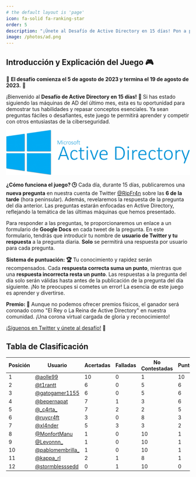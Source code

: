 ```yaml
---
# the default layout is 'page'
icon: fa-solid fa-ranking-star
order: 5
description: "¡Únete al Desafío de Active Directory en 15 días! Pon a prueba tus habilidades y conocimientos en Active Directory con preguntas diarias. ¡Sigue el juego en Twitter y conviértete en el campeón de la comunidad!"
image: /photos/ad.png
---
```


## Introducción y Explicación del Juego 🎮

📣 **El desafío comienza el 5 de agosto de 2023 y termina el 19 de agosto de 2023.** 📣

¡Bienvenido al **Desafío de Active Directory en 15 días!** 🏁 Si has estado siguiendo las máquinas de AD del último mes, esta es tu oportunidad para demostrar tus habilidades y repasar conceptos esenciales. Ya sean preguntas fáciles o desafiantes, este juego te permitirá aprender y competir con otros entusiastas de la ciberseguridad.

![Active Directory Image](/photos/ad.png) 

**¿Cómo funciona el juego? 🕒**
Cada día, durante 15 días, publicaremos una **nueva pregunta** en nuestra cuenta de Twitter [@RipFr4n](https://twitter.com/RipFr4n) sobre las **6 de la tarde** (hora peninsular). Además, revelaremos la respuesta de la pregunta del día anterior. Las preguntas estarán enfocadas en Active Directory, reflejando la temática de las últimas máquinas que hemos presentado.

Para responder a las preguntas, te proporcionaremos un enlace a un formulario de **Google Docs** en cada tweet de la pregunta. En este formulario, tendrás que introducir tu nombre de **usuario de Twitter y tu respuesta** a la pregunta diaria. **Solo** se permitirá una respuesta por usuario para cada pregunta.

**Sistema de puntuación: 🏆**
Tu conocimiento y rapidez serán recompensados. Cada **respuesta correcta suma un punto**, mientras que una **respuesta incorrecta resta un punto**. Las respuestas a la pregunta del día solo serán válidas hasta antes de la publicación de la pregunta del día siguiente. ¡No te preocupes si cometes un error! La esencia de este juego es aprender y divertirse.

**Premio: 👑**
Aunque no podemos ofrecer premios físicos, el ganador será coronado como "El Rey o La Reina de Active Directory" en nuestra comunidad. ¡Una corona virtual cargada de gloria y reconocimiento!

[¡Síguenos en Twitter y únete al desafío!](https://twitter.com/RipFr4n) 🚀

## Tabla de Clasificación

<table style="margin-left:auto;margin-right:auto;">
  <thead>
    <tr>
      <th>Posición</th>
      <th>Usuario</th>
      <th>Acertadas</th>
      <th>Falladas</th>
      <th>No Contestadas</th>
      <th>Puntos</th>
    </tr>
  </thead>
  <tbody>
    <tr>
      <td>1</td>
      <td><a href="https://twitter.com/aolle99">@aolle99</a></td>
      <td>10</td>
      <td>0</td>
      <td>1</td>
      <td>10</td>
    </tr>
    <tr>
      <td>2</td>
      <td><a href="https://twitter.com/t1rantt">@t1rantt</a></td>
      <td>6</td>
      <td>0</td>
      <td>5</td>
      <td>6</td>
    </tr>
    <tr>
      <td>3</td>
      <td><a href="https://twitter.com/gatogamer1155">@gatogamer1155</a></td>
      <td>6</td>
      <td>0</td>
      <td>5</td>
      <td>6</td>
    </tr>
    <tr>
      <td>4</td>
      <td><a href="https://twitter.com/bepernapat">@bepernapat</a></td>
      <td>7</td>
      <td>1</td>
      <td>3</td>
      <td>6</td>
    </tr>
    <tr>
      <td>5</td>
      <td><a href="https://twitter.com/_c4rta_">@_c4rta_</a></td>
      <td>7</td>
      <td>2</td>
      <td>2</td>
      <td>5</td>
    </tr>
    <tr>
      <td>6</td>
      <td><a href="https://twitter.com/ruycr4ft">@ruycr4ft</a></td>
      <td>3</td>
      <td>0</td>
      <td>8</td>
      <td>3</td>
    </tr>
    <tr>
      <td>7</td>
      <td><a href="https://twitter.com/xl4nder">@xl4nder</a></td>
      <td>5</td>
      <td>3</td>
      <td>3</td>
      <td>2</td>
    </tr>
    <tr>
      <td>8</td>
      <td><a href="https://twitter.com/MonfortManu">@MonfortManu</a></td>
      <td>1</td>
      <td>0</td>
      <td>10</td>
      <td>1</td>
    </tr>
    <tr>
      <td>9</td>
      <td><a href="https://twitter.com/Levonnn_">@Levonnn_</a></td>
      <td>1</td>
      <td>0</td>
      <td>10</td>
      <td>1</td>
    </tr>
    <tr>
      <td>10</td>
      <td><a href="https://twitter.com/pablomembrilla_">@pablomembrilla_</a></td>
      <td>1</td>
      <td>0</td>
      <td>10</td>
      <td>1</td>
    </tr>
        <tr>
      <td>11</td>
      <td><a href="https://twitter.com/kappa_rl">@kappa_rl</a></td>
      <td>2</td>
      <td>1</td>
      <td>8</td>
      <td>1</td>
    </tr>
    <tr>
      <td>12</td>
      <td><a href="https://twitter.com/stormblesssedd">@stormblesssedd</a></td>
      <td>0</td>
      <td>1</td>
      <td>10</td>
      <td>0</td>
    </tr>
  </tbody>
</table>


